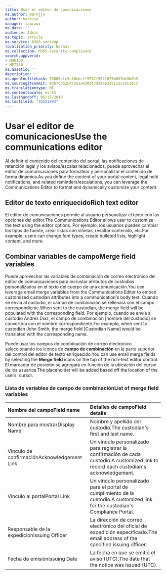 ```yaml
---
title: Usar el editor de comunicaciones
ms.author: markjjo
author: markjjo
manager: laurawi
ms.date: ''
audience: Admin
ms.topic: article
ms.service: O365-seccomp
localization_priority: Normal
ms.collection: M365-security-compliance
search.appverid:
- MOE150
- MET150
ms.assetid: ''
description: ''
ms.openlocfilehash: 78865efc5c10ebcff9742f922f675b637bb9b2b0
ms.sourcegitcommit: 9d67cb52544321a430343d39eb336112c1a11d35
ms.translationtype: MT
ms.contentlocale: es-ES
ms.lasthandoff: 05/17/2019
ms.locfileid: "34151493"
---
```

# <a name="use-the-communications-editor"></a><span data-ttu-id="6ba54-102">Usar el editor de comunicaciones</span><span class="sxs-lookup"><span data-stu-id="6ba54-102">Use the communications editor</span></span>

<span data-ttu-id="6ba54-103">Al definir el contenido del contenido del portal, las notificaciones de retención legal y los avisos/escalas relacionados, puede aprovechar el editor de comunicaciones para formatear y personalizar el contenido de forma dinámica.</span><span class="sxs-lookup"><span data-stu-id="6ba54-103">As you define the content of your portal content, legal hold notifications, and related reminders/escalations, you can leverage the Communications Editor to format and dynamically customize your content.</span></span>

## <a name="rich-text-editor"></a><span data-ttu-id="6ba54-104">Editor de texto enriquecido</span><span class="sxs-lookup"><span data-stu-id="6ba54-104">Rich text editor</span></span> 

<span data-ttu-id="6ba54-105">El editor de comunicaciones permite al usuario personalizar el texto con las opciones del editor.</span><span class="sxs-lookup"><span data-stu-id="6ba54-105">The Communications Editor allows user to customize the text using the editor options.</span></span> <span data-ttu-id="6ba54-106">Por ejemplo, los usuarios pueden cambiar los tipos de fuente, crear listas con viñetas, resaltar contenido, etc.</span><span class="sxs-lookup"><span data-stu-id="6ba54-106">For example, users can change font types, create bulleted lists, highlight content, and more.</span></span> 

## <a name="merge-field-variables"></a><span data-ttu-id="6ba54-107">Combinar variables de campo</span><span class="sxs-lookup"><span data-stu-id="6ba54-107">Merge field variables</span></span>

<span data-ttu-id="6ba54-108">Puede aprovechar las variables de combinación de correo electrónico del editor de comunicaciones para incrustar atributos de custodios personalizados en el texto del cuerpo de una comunicación.</span><span class="sxs-lookup"><span data-stu-id="6ba54-108">You can leverage email merge variables from the Communications Editor to embed customized custodian attributes into a communication's body text.</span></span> <span data-ttu-id="6ba54-109">Cuando se envía al custodio, el campo de combinación se rellenará con el campo correspondiente.</span><span class="sxs-lookup"><span data-stu-id="6ba54-109">When sent to the custodian, the merge field will be populated with the corresponding field.</span></span> <span data-ttu-id="6ba54-110">Por ejemplo, cuando se envía a custodio Andrés Díaz, el campo de combinación [nombre del custodio] se convertiría con el nombre correspondiente.</span><span class="sxs-lookup"><span data-stu-id="6ba54-110">For example, when sent to custodian John Smith, the merge field [Custodian Name] would be translated with the corresponding name.</span></span> 

<span data-ttu-id="6ba54-111">Puede usar los campos de combinación de correo electrónico seleccionando los iconos de **campo de combinación** en la parte superior del control del editor de texto enriquecido.</span><span class="sxs-lookup"><span data-stu-id="6ba54-111">You can use email merge fields by selecting the **Merge field** icons on the top of the rich-text editor control.</span></span> <span data-ttu-id="6ba54-112">El marcador de posición se agregará en función de la ubicación del cursor de los usuarios.</span><span class="sxs-lookup"><span data-stu-id="6ba54-112">The placeholder will be added based off the location of the users' cursor.</span></span> 

### <a name="list-of-merge-field-variables"></a><span data-ttu-id="6ba54-113">Lista de variables de campo de combinación</span><span class="sxs-lookup"><span data-stu-id="6ba54-113">List of merge field variables</span></span>

| <span data-ttu-id="6ba54-114">Nombre del campo</span><span class="sxs-lookup"><span data-stu-id="6ba54-114">Field name</span></span>                  | <span data-ttu-id="6ba54-115">Detalles de campo</span><span class="sxs-lookup"><span data-stu-id="6ba54-115">Field details</span></span> | 
| :------------------- | :------------------- |
| <span data-ttu-id="6ba54-116">Nombre para mostrar</span><span class="sxs-lookup"><span data-stu-id="6ba54-116">Display Name</span></span>  | <span data-ttu-id="6ba54-117">Nombre y apellido del custodio.</span><span class="sxs-lookup"><span data-stu-id="6ba54-117">The custodian's first and last name.</span></span> | 
| <span data-ttu-id="6ba54-118">Vínculo de confirmación</span><span class="sxs-lookup"><span data-stu-id="6ba54-118">Acknowledgement Link</span></span> | <span data-ttu-id="6ba54-119">Un vínculo personalizado para registrar la confirmación de cada custodio.</span><span class="sxs-lookup"><span data-stu-id="6ba54-119">A customized link to record each custodian's acknowledgement.</span></span>|                 |
| <span data-ttu-id="6ba54-120">Vínculo al portal</span><span class="sxs-lookup"><span data-stu-id="6ba54-120">Portal Link</span></span>     | <span data-ttu-id="6ba54-121">Un vínculo personalizado para el portal de cumplimiento de la custodio.</span><span class="sxs-lookup"><span data-stu-id="6ba54-121">A customized link for the custodian's Compliance Portal.</span></span>|                |
| <span data-ttu-id="6ba54-122">Responsable de la expedición</span><span class="sxs-lookup"><span data-stu-id="6ba54-122">Issuing Officer</span></span>                   | <span data-ttu-id="6ba54-123">La dirección de correo electrónico del oficial de expedición especificado.</span><span class="sxs-lookup"><span data-stu-id="6ba54-123">The email address of the specified issuing officer.</span></span>|                   |
| <span data-ttu-id="6ba54-124">Fecha de emisión</span><span class="sxs-lookup"><span data-stu-id="6ba54-124">Issuing Date</span></span>                   | <span data-ttu-id="6ba54-125">La fecha en que se emitió el aviso (UTC).</span><span class="sxs-lookup"><span data-stu-id="6ba54-125">The date that the notice was issued (UTC).</span></span>              |